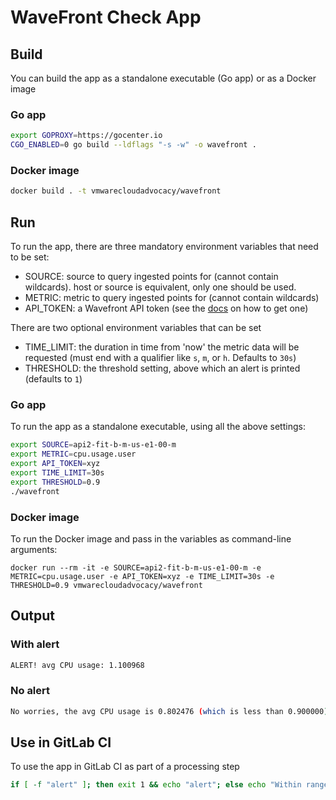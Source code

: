 # WaveFront Check App

## Build

You can build the app as a standalone executable (Go app) or as a Docker image

### Go app

```bash
export GOPROXY=https://gocenter.io
CGO_ENABLED=0 go build --ldflags "-s -w" -o wavefront .
```

### Docker image

```bash
docker build . -t vmwarecloudadvocacy/wavefront
```

## Run

To run the app, there are three mandatory environment variables that need to be set:

* SOURCE: source to query ingested points for (cannot contain wildcards). host or source is equivalent, only one should be used.
* METRIC: metric to query ingested points for (cannot contain wildcards)
* API_TOKEN: a Wavefront API token (see the [docs](https://docs.wavefront.com/wavefront_api.html) on how to get one)

There are two optional environment variables that can be set

* TIME_LIMIT: the duration in time from 'now' the metric data will be requested (must end with a qualifier like `s`, `m`, or `h`. Defaults to `30s`)
* THRESHOLD: the threshold setting, above which an alert is printed (defaults to `1`)

### Go app

To run the app as a standalone executable, using all the above settings:

```bash
export SOURCE=api2-fit-b-m-us-e1-00-m
export METRIC=cpu.usage.user
export API_TOKEN=xyz
export TIME_LIMIT=30s
export THRESHOLD=0.9
./wavefront
```

### Docker image

To run the Docker image and pass in the variables as command-line arguments:

```
docker run --rm -it -e SOURCE=api2-fit-b-m-us-e1-00-m -e METRIC=cpu.usage.user -e API_TOKEN=xyz -e TIME_LIMIT=30s -e THRESHOLD=0.9 vmwarecloudadvocacy/wavefront
```

## Output

### With alert

```bash
ALERT! avg CPU usage: 1.100968
```

### No alert

```bash
No worries, the avg CPU usage is 0.802476 (which is less than 0.900000)
```

## Use in GitLab CI

To use the app in GitLab CI as part of a processing step

```bash
if [ -f "alert" ]; then exit 1 && echo "alert"; else echo "Within range. Continuing!"; fi
```
